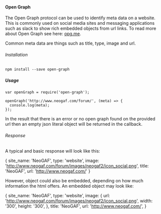 #### Open Graph

The Open Graph protocol can be used to identify meta data on a website.
This is commonly used on social media sites and messaging applications
such as slack to show rich embedded objects from url links. To read
more about Open Graph see here: [opg.me](http://ogp.me).

Common meta data are things such as title, type, image and url.

###### Installation

    npm install --save open-graph

##### Usage

    var openGraph = require('open-graph');

    openGraph('http://www.neogaf.com/forum/', (meta) => {
      console.log(meta);
    });

In the result that there is an error or no open graph found on the provided
url then an empty json literal object will be returned in the callback.

###### Response

A typical and basic response will look like this:

  {
    site_name: 'NeoGAF',
    type: 'website',
    image: 'http://www.neogaf.com/forum/images/neogaf2/icon_social.png',
    title: 'NeoGAF',
    url: 'http://www.neogaf.com/'
  }

However, object could also be embedded, depending on how much information
the html offers.  An embedded object may look like:

  {
    site_name: 'NeoGAF',
    type: 'website',
    image: {
      url: 'http://www.neogaf.com/forum/images/neogaf2/icon_social.png',
      width: '300',
      height: '300',
    },
    title: 'NeoGAF',
    url: 'http://www.neogaf.com/',
  }

